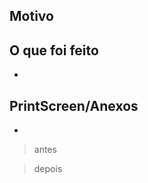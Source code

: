 ## Motivo
<!-- Contextualize o problema de negócio e técnico que esse pull request irá resolver.  -->

## O que foi feito
* <!-- ex: criado método `x` para converter z em y  -->

## PrintScreen/Anexos
* <!-- ex: imagem de antes e depois -->
> antes

> depois
